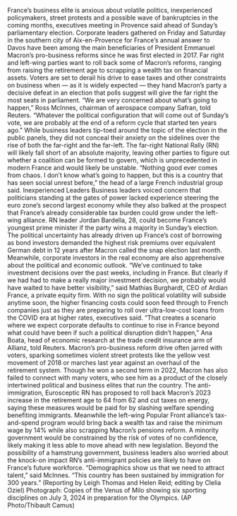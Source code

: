 France’s business elite is anxious about volatile politics, inexperienced policymakers, street protests and a possible wave of bankruptcies in the coming months, executives meeting in Provence said ahead of Sunday’s parliamentary election.
Corporate leaders gathered on Friday and Saturday in the southern city of Aix-en-Provence for France’s annual answer to Davos have been among the main beneficiaries of President Emmanuel Macron’s pro-business reforms since he was first elected in 2017.
Far right and left-wing parties want to roll back some of Macron’s reforms, ranging from raising the retirement age to scrapping a wealth tax on financial assets.
Voters are set to derail his drive to ease taxes and other constraints on business when — as it is widely expected — they hand Macron’s party a decisive defeat in an election that polls suggest will give the far right the most seats in parliament.
“We are very concerned about what’s going to happen,” Ross McInnes, chairman of aerospace company Safran, told Reuters. “Whatever the political configuration that will come out of Sunday’s vote, we are probably at the end of a reform cycle that started ten years ago.”
While business leaders tip-toed around the topic of the election in the public panels, they did not conceal their anxiety on the sidelines over the rise of both the far-right and the far-left.
The far-right National Rally (RN) will likely fall short of an absolute majority, leaving other parties to figure out whether a coalition can be formed to govern, which is unprecedented in modern France and would likely be unstable.
“Nothing good ever comes from chaos. I don’t know what’s going to happen, but this is a country that has seen social unrest before,” the head of a large French industrial group said.
Inexperienced Leaders
Business leaders voiced concern that politicians standing at the gates of power lacked experience steering the euro zone’s second largest economy while they also balked at the prospect that France’s already considerable tax burden could grow under the left-wing alliance.
RN leader Jordan Bardella, 28, could become France’s youngest prime minister if the party wins a majority in Sunday’s election.
The political uncertainty has already driven up France’s cost of borrowing as bond investors demanded the highest risk premiums over equivalent German debt in 12 years after Macron called the snap election last month.
Meanwhile, corporate investors in the real economy are also apprehensive about the political and economic outlook.
“We’ve continued to take investment decisions over the past weeks, including in France. But clearly if we had had to make a really major investment decision, we probably would have waited to have better visibility,” said Mathias Burghardt, CEO of Ardian France, a private equity firm.
With no sign the political volatility will subside anytime soon, the higher financing costs could soon feed through to French companies just as they are preparing to roll over ultra-low-cost loans from the COVID era at higher rates, executives said.
“That creates a scenario where we expect corporate defaults to continue to rise in France beyond what could have been if such a political disruption didn’t happen,” Ana Boata, head of economic research at the trade credit insurance arm of Allianz, told Reuters.
Macron’s pro-business reform drive often jarred with voters, sparking sometimes violent street protests like the yellow vest movement of 2018 or marches last year against an overhaul of the retirement system.
Though he won a second term in 2022, Macron has also failed to connect with many voters, who see him as a product of the closely intertwined political and business elites that run the country.
The anti-immigration, Eurosceptic RN has proposed to roll back Macron’s 2023 increase in the retirement age to 64 from 62 and cut taxes on energy, saying these measures would be paid for by slashing welfare spending benefiting immigrants.
Meanwhile the left-wing Popular Front alliance’s tax-and-spend program would bring back a wealth tax and raise the minimum wage by 14% while also scrapping Macron’s pensions reform.
A minority government would be constrained by the risk of votes of no confidence, likely making it less able to move ahead with new legislation.
Beyond the possibility of a hamstrung government, business leaders also worried about the knock-on impact RN’s anti-immigrant policies are likely to have on France’s future workforce.
“Demographics show us that we need to attract talent,” said McInnes. “This country has been sustained by immigration for 300 years.”
(Reporting by Leigh Thomas and Helen Reid; editing by Clelia Oziel)
Photograph: Copies of the Venus of Milo showing six sporting disciplines on July 3, 2024 in preparation for the Olympics. (AP Photo/Thibault Camus)